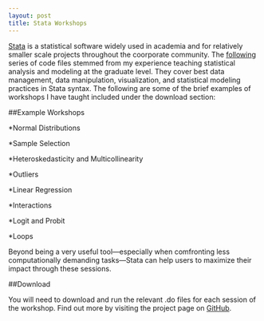 ```yaml
---
layout: post
title: Stata Workshops
---
```


[Stata](http://www.stata.com/) is a statistical software widely used in academia and for relatively smaller scale projects throughout the coorporate community. The [following](https://github.com/moralesn/stata_workshopsblob/master/README.md) series of code files stemmed from my experience teaching statistical analysis and modeling at the graduate level. They cover best data management, data manipulation, visualization, and statistical modeling practices in Stata syntax. 
The following are some of the brief examples of workshops I have taught included under the download section:

##Example Workshops 

*Normal Distributions

*Sample Selection

*Heteroskedasticity and Multicollinearity 

*Outliers

*Linear Regression

*Interactions

*Logit and Probit

*Loops

Beyond being a very useful tool—especially when comfronting less computationally demanding tasks—Stata can help users to maximize
their impact through these sessions. 

##Download

You will need to download and run the relevant .do files for each session of the workshop. Find out more
by visiting the project page on [GitHub](https://github.com/moralesn/stata_workshops).
